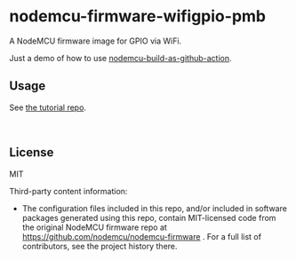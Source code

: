 ﻿
<!--#echo json="package.json" key="name" underline="=" -->
nodemcu-firmware-wifigpio-pmb
=============================
<!--/#echo -->

<!--#echo json="package.json" key="description" -->
A NodeMCU firmware image for GPIO via WiFi.
<!--/#echo -->


Just a demo of how to use [nodemcu-build-as-github-action][nodemcu-baga].



Usage
-----

See [the tutorial repo][wifigpio-tutorial].


<!--#toc stop="scan" -->
&nbsp;


  [nodemcu-baga]: https://github.com/mk-pmb/nodemcu-build-as-github-action/
  [wifigpio-tutorial]: https://github.com/mk-pmb/nodemcu-wifigpio-tutorial-pmb/


License
-------

<!--#echo json="package.json" key=".license" -->
MIT
<!--/#echo -->

Third-party content information:

* The configuration files included in this repo, and/or included in
  software packages generated using this repo, contain MIT-licensed
  code from the original NodeMCU firmware repo at
  https://github.com/nodemcu/nodemcu-firmware .
  For a full list of contributors, see the project history there.
